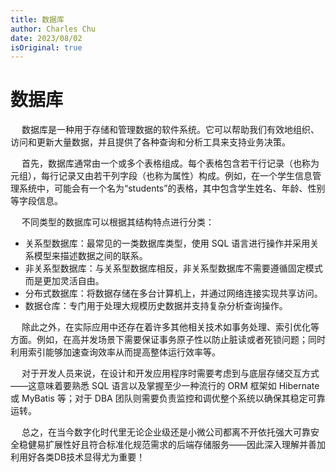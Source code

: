 ```yaml
---
title: 数据库
author: Charles Chu
date: 2023/08/02
isOriginal: true
---
```


# 数据库

&emsp; 数据库是一种用于存储和管理数据的软件系统。它可以帮助我们有效地组织、访问和更新大量数据，并且提供了各种查询和分析工具来支持业务决策。

&emsp; 首先，数据库通常由一个或多个表格组成。每个表格包含若干行记录（也称为元组），每行记录又由若干列字段（也称为属性）构成。例如，在一个学生信息管理系统中，可能会有一个名为“students”的表格，其中包含学生姓名、年龄、性别等字段信息。

&emsp; 不同类型的数据库可以根据其结构特点进行分类：

- 关系型数据库：最常见的一类数据库类型，使用 SQL 语言进行操作并采用关系模型来描述数据之间的联系。
- 非关系型数据库：与关系型数据库相反，非关系型数据库不需要遵循固定模式而是更加灵活自由。
- 分布式数据库：将数据存储在多台计算机上，并通过网络连接实现共享访问。
- 数据仓库：专门用于处理大规模历史数据并支持复杂分析查询操作。

&emsp; 除此之外，在实际应用中还存在着许多其他相关技术如事务处理、索引优化等方面。例如，在高并发场景下需要保证事务原子性以防止脏读或者死锁问题；同时利用索引能够加速查询效率从而提高整体运行效率等。

&emsp; 对于开发人员来说，在设计和开发应用程序时需要考虑到与底层存储交互方式——这意味着要熟悉 SQL 语言以及掌握至少一种流行的 ORM 框架如 Hibernate 或 MyBatis 等；对于 DBA 团队则需要负责监控和调优整个系统以确保其稳定可靠运转。

&emsp; 总之，在当今数字化时代里无论企业级还是小微公司都离不开依托强大可靠安全稳健易扩展性好且符合标准化规范需求的后端存储服务——因此深入理解并善加利用好各类DB技术显得尤为重要！
